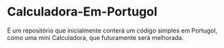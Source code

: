 # Calculadora-Em-Portugol
É um repositório que inicialmente conterá um código simples em Portugol, como uma mini Calculadora, que futuramente será melhorada.
